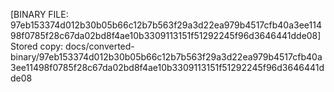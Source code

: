 [BINARY FILE: 97eb153374d012b30b05b66c12b7b563f29a3d22ea979b4517cfb40a3ee11498f0785f28c67da02bd8f4ae10b3309113151f51292245f96d3646441dde08]
Stored copy: docs/converted-binary/97eb153374d012b30b05b66c12b7b563f29a3d22ea979b4517cfb40a3ee11498f0785f28c67da02bd8f4ae10b3309113151f51292245f96d3646441dde08
